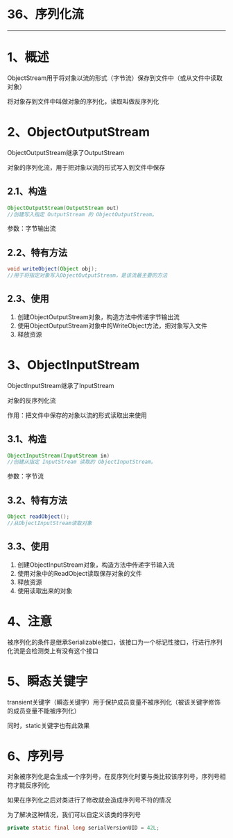 # 36、序列化流

------

# 1、概述

ObjectStream用于将对象以流的形式（字节流）保存到文件中（或从文件中读取对象）

将对象存到文件中叫做对象的序列化，读取叫做反序列化

# 2、ObjectOutputStream

ObjectOutputStream继承了OutputStream

对象的序列化流，用于把对象以流的形式写入到文件中保存

## 2.1、构造

```java
ObjectOutputStream(OutputStream out)
//创建写入指定 OutputStream 的 ObjectOutputStream。
```

参数：字节输出流

## 2.2、特有方法

```java
void writeObject(Object obj);
//用于将指定对象写入ObjectOutputStream，是该流最主要的方法
```

## 2.3、使用

1. 创建ObjectOutputStream对象，构造方法中传递字节输出流
2. 使用ObjectOutputStream对象中的WriteObject方法，把对象写入文件
3. 释放资源

# 3、ObjectInputStream

ObjectInputStream继承了InputStream

对象的反序列化流

作用：把文件中保存的对象以流的形式读取出来使用

## 3.1、构造

```java
ObjectInputStream(InputStream in)
//创建从指定 InputStream 读取的 ObjectInputStream。
```

参数：字节流

## 3.2、特有方法

```java
Object readObject();
//从ObjectInputStream读取对象
```

## 3.3、使用

1. 创建ObjectInputStream对象，构造方法中传递字节输入流
2. 使用对象中的ReadObject读取保存对象的文件
3. 释放资源
4. 使用读取出来的对象

# 4、注意

被序列化的条件是继承Serializable接口，该接口为一个标记性接口，行进行序列化流是会检测类上有没有这个接口

# 5、瞬态关键字

transient关键字（瞬态关键字）用于保护成员变量不被序列化（被该关键字修饰的成员变量不能被序列化）

同时，static关键字也有此效果

# 6、序列号

对象被序列化是会生成一个序列号，在反序列化时要与类比较该序列号，序列号相符才能反序列化

如果在序列化之后对类进行了修改就会造成序列号不符的情况

为了解决这种情况，我们可以自定义该类的序列号

```java
private static final long serialVersionUID = 42L;
```

